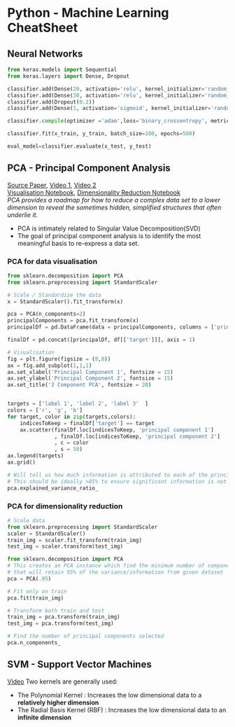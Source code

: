 # Python - Machine Learning CheatSheet

## Neural Networks
```python
from keras.models import Sequential
from keras.layers import Dense, Dropout

classifier.add(Dense(20, activation='relu', kernel_initializer='random_normal', input_dim=x_train.shape[1]))
classifier.add(Dense(30, activation='relu', kernel_initializer='random_normal'))
classifier.add(Dropout(0.2))
classifier.add(Dense(1, activation='sigmoid', kernel_initializer='random_normal'))

classifier.compile(optimizer ='adam',loss='binary_crossentropy', metrics =['accuracy'])

classifier.fit(x_train, y_train, batch_size=100, epochs=500)

eval_model=classifier.evaluate(x_test, y_test)
```


## PCA - Principal Component Analysis
[Source Paper](https://arxiv.org/pdf/1404.1100.pdf), [Video 1](https://www.youtube.com/watch?v=HMOI_lkzW08), [Video 2](https://youtu.be/kApPBm1YsqU) </br>
[Visualisation Notebook](https://github.com/mGalarnyk/Python_Tutorials/blob/master/Sklearn/PCA/PCA_Data_Visualization_Iris_Dataset_Blog.ipynb), [Dimensionality Reduction Notebook](https://github.com/mGalarnyk/Python_Tutorials/blob/master/Sklearn/PCA/PCA_to_Speed-up_Machine_Learning_Algorithms.ipynb)</br>
*PCA provides a roadmap for how to reduce a complex data set to a lower dimension to reveal the sometimes hidden, simplified structures that often underlie it.*
- PCA is intimately related to Singular Value Decomposition(SVD)
- The goal of principal component analysis is to identify the most meaningful basis to re-express a data set.
### PCA for data visualisation
```python
from sklearn.decomposition import PCA
from sklearn.preprocessing import StandardScaler

# Scale / Standardize the data
x = StandardScaler().fit_transform(x)

pca = PCA(n_components=2)
principalComponents = pca.fit_transform(x)
principalDf = pd.DataFrame(data = principalComponents, columns = ['principal component 1', 'principal component 2'])

finalDf = pd.concat([principalDf, df[['target']]], axis = 1)

# Visualisation
fig = plt.figure(figsize = (8,8))
ax = fig.add_subplot(1,1,1) 
ax.set_xlabel('Principal Component 1', fontsize = 15)
ax.set_ylabel('Principal Component 2', fontsize = 15)
ax.set_title('2 Component PCA', fontsize = 20)


targets = ['label 1', 'label 2', 'label 3'  ]
colors = ['r', 'g', 'b']
for target, color in zip(targets,colors):
    indicesToKeep = finalDf['target'] == target
    ax.scatter(finalDf.loc[indicesToKeep, 'principal component 1']
               , finalDf.loc[indicesToKeep, 'principal component 2']
               , c = color
               , s = 50)
ax.legend(targets)
ax.grid()

# Will tell us how much information is attributed to each of the principal components
# This should be ideally >85% to ensure significant information is not lost
pca.explained_variance_ratio_
```
### PCA for dimensionality reduction
```python
# Scale data
from sklearn.preprocessing import StandardScaler
scaler = StandardScaler()
train_img = scaler.fit_transform(train_img)
test_img = scaler.transform(test_img)

from sklearn.decomposition import PCA
# This creates an PCA instance which find the minimum number of components
# that will retain 95% of the variance/information from given dataset
pca = PCA(.95)

# Fit only on train
pca.fit(train_img)

# Transform both train and test
train_img = pca.transform(train_img)
test_img = pca.transform(test_img)

# Find the number of principal components selected
pca.n_components_
```
## SVM - Support Vector Machines
[Video](https://www.youtube.com/watch?v=efR1C6CvhmE)
Two kernels are generally used:
- The Polynomial Kernel : Increases the low dimensional data to a **relatively higher dimension**
- The Radial Basis Kernel (RBF) : Increases the low dimensional data to an **infinite dimension**















